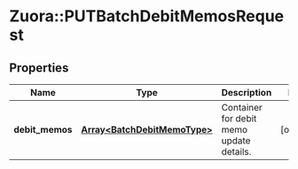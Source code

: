 # Zuora::PUTBatchDebitMemosRequest

## Properties
Name | Type | Description | Notes
------------ | ------------- | ------------- | -------------
**debit_memos** | [**Array&lt;BatchDebitMemoType&gt;**](BatchDebitMemoType.md) | Container for debit memo update details.  | [optional] 


